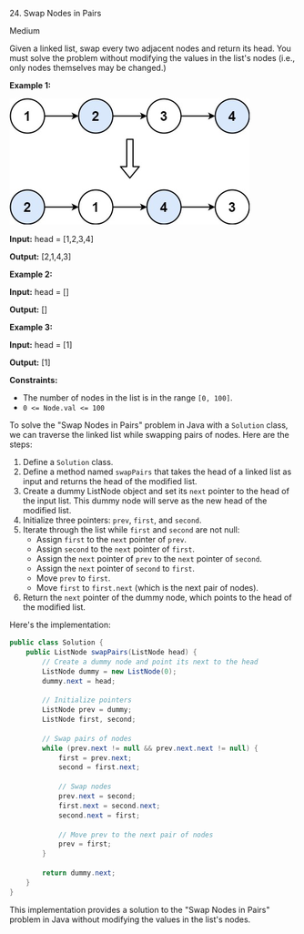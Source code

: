 24\. Swap Nodes in Pairs

Medium

Given a linked list, swap every two adjacent nodes and return its head. You must solve the problem without modifying the values in the list's nodes (i.e., only nodes themselves may be changed.)

**Example 1:**

![](swap_ex1.jpg)

**Input:** head = [1,2,3,4]

**Output:** [2,1,4,3] 

**Example 2:**

**Input:** head = []

**Output:** [] 

**Example 3:**

**Input:** head = [1]

**Output:** [1] 

**Constraints:**

*   The number of nodes in the list is in the range `[0, 100]`.
*   `0 <= Node.val <= 100`

To solve the "Swap Nodes in Pairs" problem in Java with a `Solution` class, we can traverse the linked list while swapping pairs of nodes. Here are the steps:

1. Define a `Solution` class.
2. Define a method named `swapPairs` that takes the head of a linked list as input and returns the head of the modified list.
3. Create a dummy ListNode object and set its `next` pointer to the head of the input list. This dummy node will serve as the new head of the modified list.
4. Initialize three pointers: `prev`, `first`, and `second`.
5. Iterate through the list while `first` and `second` are not null:
   - Assign `first` to the `next` pointer of `prev`.
   - Assign `second` to the `next` pointer of `first`.
   - Assign the `next` pointer of `prev` to the `next` pointer of `second`.
   - Assign the `next` pointer of `second` to `first`.
   - Move `prev` to `first`.
   - Move `first` to `first.next` (which is the next pair of nodes).
6. Return the `next` pointer of the dummy node, which points to the head of the modified list.

Here's the implementation:

```java
public class Solution {
    public ListNode swapPairs(ListNode head) {
        // Create a dummy node and point its next to the head
        ListNode dummy = new ListNode(0);
        dummy.next = head;
        
        // Initialize pointers
        ListNode prev = dummy;
        ListNode first, second;
        
        // Swap pairs of nodes
        while (prev.next != null && prev.next.next != null) {
            first = prev.next;
            second = first.next;
            
            // Swap nodes
            prev.next = second;
            first.next = second.next;
            second.next = first;
            
            // Move prev to the next pair of nodes
            prev = first;
        }
        
        return dummy.next;
    }
}
```

This implementation provides a solution to the "Swap Nodes in Pairs" problem in Java without modifying the values in the list's nodes.